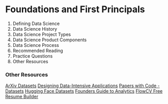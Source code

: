 # Foundations and First Principals

1. Defining Data Science
2. Data Science History
3. Data Science Project Types
4. Data Science Product Components
5. Data Science Process
6. Recommended Reading
7. Practice Questions
8. Other Resources

### Other Resources
[ArXiv Datasets](https://medium.com/paperswithcode/datasets-on-arxiv-1a5a8f7bd104)
[Designing Data-Intensive Applications](https://dataintensive.net/)
[Papers with Code - Datasets](https://paperswithcode.com/datasets)
[Hugging Face Datasets](https://github.com/huggingface/datasets)
[Founders Guide to Analytics](https://thinkgrowth.org/the-startup-founders-guide-to-analytics-1d2176f20ac1)
[FlowCV Free Resume Builder](https://flowcv.io/)